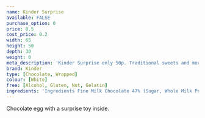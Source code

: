 ```yaml
---
name: Kinder Surprise
available: FALSE
purchase_option: 0
price: 0.5
cost_price: 0.2
width: 65
height: 50
depth: 30
weight: 0
meta_description: 'Kinder Surprise only 50p. Traditional sweets and more at Humbugs Confectionery Store. Specialists in satisfying your sweet tooth!'
brand: Kinder
type: [Chocolate, Wrapped]
colour: [White]
free: [Alcohol, Gluten, Nut, Gelatin]
ingredients: 'Ingredients Fine Milk Chocolate 47% (Sugar, Whole Milk Powder, Cocoa Butter, Cocoa Mass. Emulsifier: Lecithins (Soya); Vanillin), Skimmed Milk Powder, Sugar, Vegetable Fat, Concentrated Butter. Emulsifier: Lecithins (Soya), Vanillin.'
---
```

Chocolate egg with a surprise toy inside.